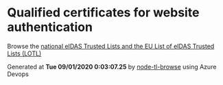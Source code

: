 # Qualified certificates for website authentication 
 Browse the [national eIDAS Trusted Lists and the EU List of eIDAS Trusted Lists (LOTL)](https://webgate.ec.europa.eu/tl-browser/#/) 
 
 
Generated at **Tue 09/01/2020  0:03:07.25** by [node-tl-browse](https://github.com/ymedlop/node-tl-browser) using Azure Devops 
